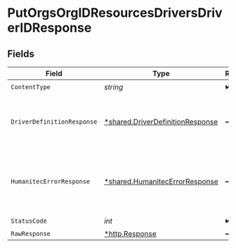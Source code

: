 # PutOrgsOrgIDResourcesDriversDriverIDResponse


## Fields

| Field                                                                               | Type                                                                                | Required                                                                            | Description                                                                         |
| ----------------------------------------------------------------------------------- | ----------------------------------------------------------------------------------- | ----------------------------------------------------------------------------------- | ----------------------------------------------------------------------------------- |
| `ContentType`                                                                       | *string*                                                                            | :heavy_check_mark:                                                                  | N/A                                                                                 |
| `DriverDefinitionResponse`                                                          | [*shared.DriverDefinitionResponse](../../models/shared/driverdefinitionresponse.md) | :heavy_minus_sign:                                                                  | The updated Resources Driver details.<br/><br/>                                     |
| `HumanitecErrorResponse`                                                            | [*shared.HumanitecErrorResponse](../../models/shared/humanitecerrorresponse.md)     | :heavy_minus_sign:                                                                  | One or more request parameters is missing or invalid.<br/><br/>                     |
| `StatusCode`                                                                        | *int*                                                                               | :heavy_check_mark:                                                                  | N/A                                                                                 |
| `RawResponse`                                                                       | [*http.Response](https://pkg.go.dev/net/http#Response)                              | :heavy_minus_sign:                                                                  | N/A                                                                                 |